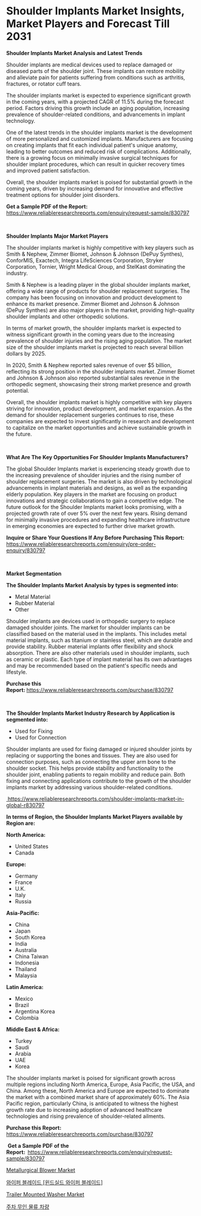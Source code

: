 <p><h1>Shoulder Implants Market Insights, Market Players and Forecast Till 2031</h1></p><p><strong>Shoulder Implants Market Analysis and Latest Trends</strong></p>
<p><p>Shoulder implants are medical devices used to replace damaged or diseased parts of the shoulder joint. These implants can restore mobility and alleviate pain for patients suffering from conditions such as arthritis, fractures, or rotator cuff tears. </p><p>The shoulder implants market is expected to experience significant growth in the coming years, with a projected CAGR of 11.5% during the forecast period. Factors driving this growth include an aging population, increasing prevalence of shoulder-related conditions, and advancements in implant technology. </p><p>One of the latest trends in the shoulder implants market is the development of more personalized and customized implants. Manufacturers are focusing on creating implants that fit each individual patient's unique anatomy, leading to better outcomes and reduced risk of complications. Additionally, there is a growing focus on minimally invasive surgical techniques for shoulder implant procedures, which can result in quicker recovery times and improved patient satisfaction. </p><p>Overall, the shoulder implants market is poised for substantial growth in the coming years, driven by increasing demand for innovative and effective treatment options for shoulder joint disorders.</p></p>
<p><strong>Get a Sample PDF of the Report:&nbsp;</strong> <a href="https://www.reliableresearchreports.com/enquiry/request-sample/830797">https://www.reliableresearchreports.com/enquiry/request-sample/830797</a></p>
<p>&nbsp;</p>
<p><strong>Shoulder Implants Major Market Players</strong></p>
<p><p>The shoulder implants market is highly competitive with key players such as Smith & Nephew, Zimmer Biomet, Johnson & Johnson (DePuy Synthes), ConforMIS, Exactech, Integra LifeSciences Corporation, Stryker Corporation, Tornier, Wright Medical Group, and StelKast dominating the industry. </p><p>Smith & Nephew is a leading player in the global shoulder implants market, offering a wide range of products for shoulder replacement surgeries. The company has been focusing on innovation and product development to enhance its market presence. Zimmer Biomet and Johnson & Johnson (DePuy Synthes) are also major players in the market, providing high-quality shoulder implants and other orthopedic solutions.</p><p>In terms of market growth, the shoulder implants market is expected to witness significant growth in the coming years due to the increasing prevalence of shoulder injuries and the rising aging population. The market size of the shoulder implants market is projected to reach several billion dollars by 2025.</p><p>In 2020, Smith & Nephew reported sales revenue of over $5 billion, reflecting its strong position in the shoulder implants market. Zimmer Biomet and Johnson & Johnson also reported substantial sales revenue in the orthopedic segment, showcasing their strong market presence and growth potential.</p><p>Overall, the shoulder implants market is highly competitive with key players striving for innovation, product development, and market expansion. As the demand for shoulder replacement surgeries continues to rise, these companies are expected to invest significantly in research and development to capitalize on the market opportunities and achieve sustainable growth in the future.</p></p>
<p>&nbsp;</p>
<p><strong>What Are The Key Opportunities For Shoulder Implants Manufacturers?</strong></p>
<p><p>The global Shoulder Implants market is experiencing steady growth due to the increasing prevalence of shoulder injuries and the rising number of shoulder replacement surgeries. The market is also driven by technological advancements in implant materials and designs, as well as the expanding elderly population. Key players in the market are focusing on product innovations and strategic collaborations to gain a competitive edge. The future outlook for the Shoulder Implants market looks promising, with a projected growth rate of over 5% over the next few years. Rising demand for minimally invasive procedures and expanding healthcare infrastructure in emerging economies are expected to further drive market growth.</p></p>
<p><strong>Inquire or Share Your Questions If Any Before Purchasing This Report:</strong> <a href="https://www.reliableresearchreports.com/enquiry/pre-order-enquiry/830797">https://www.reliableresearchreports.com/enquiry/pre-order-enquiry/830797</a></p>
<p>&nbsp;</p>
<p><strong>Market Segmentation</strong></p>
<p><strong>The Shoulder Implants Market Analysis by types is segmented into:</strong></p>
<p><ul><li>Metal Material</li><li>Rubber Material</li><li>Other</li></ul></p>
<p><p>Shoulder implants are devices used in orthopedic surgery to replace damaged shoulder joints. The market for shoulder implants can be classified based on the material used in the implants. This includes metal material implants, such as titanium or stainless steel, which are durable and provide stability. Rubber material implants offer flexibility and shock absorption. There are also other materials used in shoulder implants, such as ceramic or plastic. Each type of implant material has its own advantages and may be recommended based on the patient's specific needs and lifestyle.</p></p>
<p><strong>Purchase this Report:&nbsp;</strong><a href="https://www.reliableresearchreports.com/purchase/830797">https://www.reliableresearchreports.com/purchase/830797</a></p>
<p>&nbsp;</p>
<p><strong>The Shoulder Implants Market Industry Research by Application is segmented into:</strong></p>
<p><ul><li>Used for Fixing</li><li>Used for Connection</li></ul></p>
<p><p>Shoulder implants are used for fixing damaged or injured shoulder joints by replacing or supporting the bones and tissues. They are also used for connection purposes, such as connecting the upper arm bone to the shoulder socket. This helps provide stability and functionality to the shoulder joint, enabling patients to regain mobility and reduce pain. Both fixing and connecting applications contribute to the growth of the shoulder implants market by addressing various shoulder-related conditions.</p></p>
<p><a href="https://www.reliableresearchreports.com/shoulder-implants-market-in-global-r830797">&nbsp;https://www.reliableresearchreports.com/shoulder-implants-market-in-global-r830797</a></p>
<p><strong>In terms of Region, the Shoulder Implants Market Players available by Region are:</strong></p>
<p>
    <p> <strong> North America: </strong>
        <ul>
            <li>United States</li>
            <li>Canada</li>
        </ul>
        </p> 
    <p> <strong> Europe: </strong>
        <ul>
            <li>Germany</li>
            <li>France</li>
            <li>U.K.</li>
            <li>Italy</li>
            <li>Russia</li>
        </ul>
        </p> 
    <p> <strong> Asia-Pacific: </strong>
        <ul>
            <li>China</li>
            <li>Japan</li>
            <li>South Korea</li>
            <li>India</li>
            <li>Australia</li>
            <li>China Taiwan</li>
            <li>Indonesia</li>
            <li>Thailand</li>
            <li>Malaysia</li>
        </ul>
        </p> 
    <p> <strong> Latin America: </strong>
        <ul>
            <li>Mexico</li>
            <li>Brazil</li>
            <li>Argentina Korea</li>
            <li>Colombia</li>
        </ul>
        </p> 
    <p> <strong> Middle East & Africa: </strong>
        <ul>
            <li>Turkey</li>
            <li>Saudi</li>
            <li>Arabia</li>
            <li>UAE</li>
            <li>Korea</li>
        </ul>
    </p>
    </p>
<p><p>The shoulder implants market is poised for significant growth across multiple regions including North America, Europe, Asia Pacific, the USA, and China. Among these, North America and Europe are expected to dominate the market with a combined market share of approximately 60%. The Asia Pacific region, particularly China, is anticipated to witness the highest growth rate due to increasing adoption of advanced healthcare technologies and rising prevalence of shoulder-related ailments.</p></p>
<p><strong>Purchase this Report: </strong><a href="https://www.reliableresearchreports.com/purchase/830797">https://www.reliableresearchreports.com/purchase/830797</a></p>
<p>&nbsp;<strong>Get a Sample PDF of the Report:&nbsp;&nbsp;</strong><a href="https://www.reliableresearchreports.com/enquiry/request-sample/830797">https://www.reliableresearchreports.com/enquiry/request-sample/830797</a></p>
<p><strong></strong></p>
<p><p><a href="https://github.com/liliskanaya73/Market-Research-Report-List-1/blob/main/metallurgical-blower-market.md">Metallurgical Blower Market</a></p><p><a href="https://github.com/amuji413411/Market-Research-Report-List-1/blob/main/4421969181138.md">와이퍼 블레이드 [윈드실드 와이퍼 블레이드]</a></p><p><a href="https://github.com/mooaaztarek/Market-Research-Report-List-1/blob/main/trailer-mounted-washer-market.md">Trailer Mounted Washer Market</a></p><p><a href="https://github.com/msujons1512/Market-Research-Report-List-1/blob/main/3327414181137.md">주차 무인 물류 차량</a></p></p>